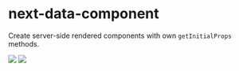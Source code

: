 # next-data-component

Create server-side rendered components with own `getInitialProps` methods.

![](https://img.shields.io/circleci/build/github/imdreamrunner/next-data-component/master?label=CircleCI&style=flat-square&token=0aa8d71165e9f1d6959511e85b999d4175369d1b)
![](https://img.shields.io/travis/com/imdreamrunner/next-data-component?label=Travis%20CI&style=flat-square)
